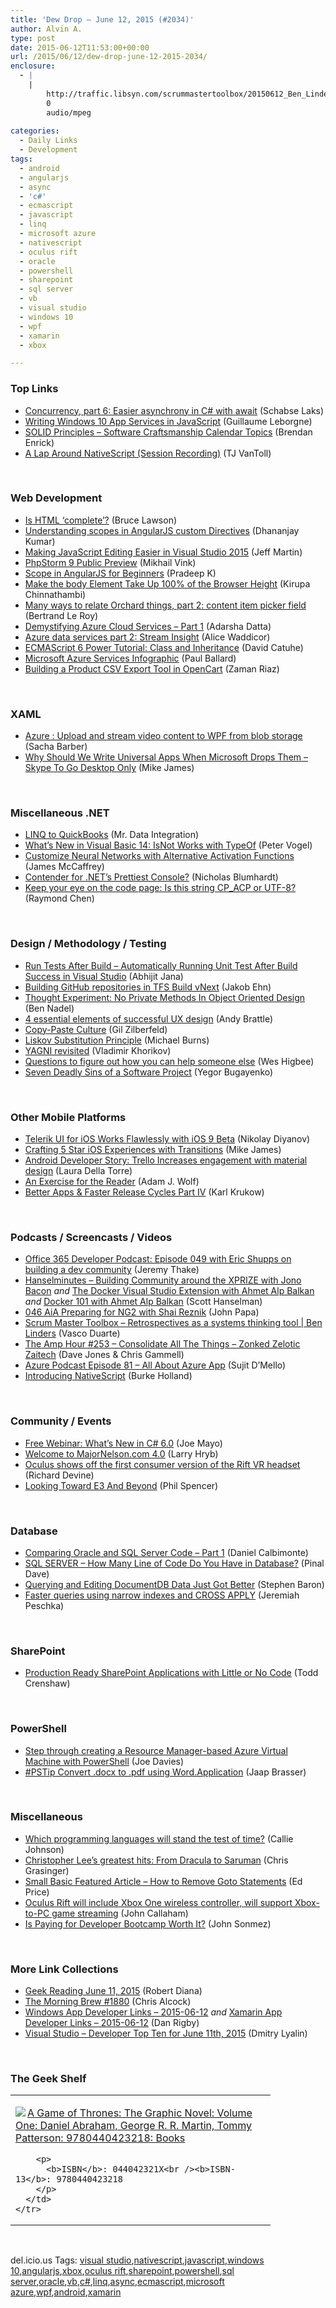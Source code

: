 ```yaml
---
title: 'Dew Drop – June 12, 2015 (#2034)'
author: Alvin A.
type: post
date: 2015-06-12T11:53:00+00:00
url: /2015/06/12/dew-drop-june-12-2015-2034/
enclosure:
  - |
    |
        http://traffic.libsyn.com/scrummastertoolbox/20150612_Ben_Linders_F.mp3
        0
        audio/mpeg
        
categories:
  - Daily Links
  - Development
tags:
  - android
  - angularjs
  - async
  - 'c#'
  - ecmascript
  - javascript
  - linq
  - microsoft azure
  - nativescript
  - oculus rift
  - oracle
  - powershell
  - sharepoint
  - sql server
  - vb
  - visual studio
  - windows 10
  - wpf
  - xamarin
  - xbox

---
```

### <a name="top"></a>Top Links

  * <a href="http://blog.slaks.net/2015-06-11/easier-csharp-async-with-await/" target="_blank">Concurrency, part 6: Easier asynchrony in C# with await</a> (Schabse Laks)
  * <a href="http://blogs.msdn.com/b/mvpawardprogram/archive/2015/06/11/writing-windows-10-app-services-in-javascript.aspx" target="_blank">Writing Windows 10 App Services in JavaScript</a> (Guillaume Leborgne)
  * <a href="http://feedproxy.google.com/~r/BrendanEnrick/~3/eeAEJ-E7mYQ/post.aspx" target="_blank">SOLID Principles – Software Craftsmanship Calendar Topics</a> (Brendan Enrick)
  * <a href="http://developer.telerik.com/products/a-lap-around-nativescript-session-recording/" target="_blank">A Lap Around NativeScript (Session Recording)</a> (TJ VanToll)

&nbsp;

### <a name="web"></a>Web Development

  * <a href="http://www.brucelawson.co.uk/2015/is-html-complete/" target="_blank">Is HTML ‘complete’?</a> (Bruce Lawson)
  * <a href="http://www.infragistics.com/community/blogs/dhananjay_kumar/archive/2015/06/11/understanding-scopes-in-angularjs-custom-directives.aspx" target="_blank">Understanding scopes in AngularJS custom Directives</a> (Dhananjay Kumar)
  * <a href="http://www.infoq.com/news/2015/06/javascript-VS2015?utm_campaign=infoq_content&utm_source=infoq&utm_medium=feed&utm_term=global" target="_blank">Making JavaScript Editing Easier in Visual Studio 2015</a> (Jeff Martin)
  * <a href="http://blog.jetbrains.com/phpstorm/2015/06/phpstorm-9-public-preview/" target="_blank">PhpStorm 9 Public Preview</a> (Mikhail Vink)
  * <a href="http://www.c-sharpcorner.com/UploadFile/dev4634/scope-in-angular-js-for-begineers/" target="_blank">Scope in AngularJS for Beginners</a> (Pradeep K)
  * <a href="http://www.kirupa.com/html5/make_body_take_up_full_browser_height.htm" target="_blank">Make the body Element Take Up 100% of the Browser Height</a> (Kirupa Chinnathambi)
  * <a href="http://weblogs.asp.net:80/bleroy/many-ways-to-relate-orchard-things-part-2-content-item-picker-field" target="_blank">Many ways to relate Orchard things, part 2: content item picker field</a> (Bertrand Le Roy)
  * <a href="http://feedproxy.google.com/~r/CanDevs/~3/VTH2PPwQH0A/demystifying-azure-cloud-services-part-1.aspx" target="_blank">Demystifying Azure Cloud Services – Part 1</a> (Adarsha Datta)
  * <a href="https://blogs.endjin.com/2015/06/azure-data-services-part-2-stream-insight/" target="_blank">Azure data services part 2: Stream Insight</a> (Alice Waddicor)
  * <a href="http://code.tutsplus.com/tutorials/ecmascript-6-power-tutorial-class-and-inheritance--cms-24117" target="_blank">ECMAScript 6 Power Tutorial: Class and Inheritance</a> (David Catuhe)
  * <a href="http://www.wintellect.com/devcenter/paulballard/microsoft-azure-services-infographic" target="_blank">Microsoft Azure Services Infographic</a> (Paul Ballard)
  * <a href="http://code.tutsplus.com/tutorials/building-a-product-csv-export-tool-in-opencart--cms-23725" target="_blank">Building a Product CSV Export Tool in OpenCart</a> (Zaman Riaz)

&nbsp;

### <a name="silverlight"></a>XAML

  * <a href="https://sachabarbs.wordpress.com/2015/06/12/azure-upload-and-stream-video-content-to-wpf-from-blob-storage/" target="_blank">Azure : Upload and stream video content to WPF from blob storage</a> (Sacha Barber)
  * <a href="http://www.i-programmer.info/news/177-windows-8/8680-why-should-we-write-universal-apps-when-microsoft-drops-them-skype-to-go-desktop-only.html" target="_blank">Why Should We Write Universal Apps When Microsoft Drops Them &#8211; Skype To Go Desktop Only</a> (Mike James)

&nbsp;

### <a name="dotnet"></a>Miscellaneous .NET

  * <a href="http://feedproxy.google.com/~r/geekswithblogs/~3/b8mrOd4VADc/linq-to-quickbooks.aspx" target="_blank">LINQ to QuickBooks</a> (Mr. Data Integration)
  * <a href="https://visualstudiomagazine.com/blogs/tool-tracker/2015/05/new-in-vb-14-isnot-typeof.aspx" target="_blank">What&#8217;s New in Visual Basic 14: IsNot Works with TypeOf</a> (Peter Vogel)
  * <a href="https://visualstudiomagazine.com/articles/2015/06/01/alternative-activation-functions.aspx" target="_blank">Customize Neural Networks with Alternative Activation Functions</a> (James McCaffrey)
  * <a href="http://nblumhardt.com/2015/06/contender-for-nets-prettiest-console/" target="_blank">Contender for .NET’s Prettiest Console?</a> (Nicholas Blumhardt)
  * <a href="http://blogs.msdn.com/b/oldnewthing/archive/2015/06/11/10620936.aspx" target="_blank">Keep your eye on the code page: Is this string CP_ACP or UTF-8?</a> (Raymond Chen)

&nbsp;

### <a name="design"></a>Design / Methodology / Testing

  * <a href="http://dailydotnettips.com/2015/06/12/run-tests-after-build-automatically-running-unit-test-after-build-success-in-visual-studio/" target="_blank">Run Tests After Build – Automatically Running Unit Test After Build Success in Visual Studio</a> (Abhijit Jana)
  * <a href="http://feedproxy.google.com/~r/geekswithblogs/~3/O3YXTjLrCcw/building-github-repositories-in-tfs-build-vnext.aspx" target="_blank">Building GitHub repositories in TFS Build vNext</a> (Jakob Ehn)
  * <a href="http://www.bennadel.com/blog/2848-thought-experiment-no-private-methods-in-object-oriented-design.htm" target="_blank">Thought Experiment: No Private Methods In Object Oriented Design</a> (Ben Nadel)
  * <a href="http://www.webdesignerdepot.com/2015/06/4-essential-elements-of-successful-ux-design/" target="_blank">4 essential elements of successful UX design</a> (Andy Brattle)
  * <a href="http://feedproxy.google.com/~r/gilzilberfeld/~3/ITzfPHW9xHo/copy-paste-culture.html" target="_blank">Copy-Paste Culture</a> (Gil Zilberfeld)
  * <a href="http://scrumblogmillionaire.com/2015/06/11/liskov-substitution-principle-2/" target="_blank">Liskov Substitution Principle</a> (Michael Burns)
  * <a href="http://enterprisecraftsmanship.com/2015/06/11/yagni-revisited/" target="_blank">YAGNI revisited</a> (Vladimir Khorikov)
  * <a href="http://www.weshigbee.com/questions-to-figure-out-how-you-can-help-someone-else/" target="_blank">Questions to figure out how you can help someone else</a> (Wes Higbee)
  * <a href="http://feeds.dzone.com/~r/zones/agile/~3/8EbTC2sZJXM/seven-deadly-sins-software" target="_blank">Seven Deadly Sins of a Software Project</a> (Yegor Bugayenko)

&nbsp;

### <a name="mobile"></a>Other Mobile Platforms

  * <a href="http://feedproxy.google.com/~r/Telerik/~3/z8ZKGA9EOUs/telerik-ui-for-ios-works-flawlessly-with-ios-9-beta" target="_blank">Telerik UI for iOS Works Flawlessly with iOS 9 Beta</a> (Nikolay Diyanov)
  * <a href="http://blog.xamarin.com/crafting-5-star-ios-experiences-with-transitions/" target="_blank">Crafting 5 Star iOS Experiences with Transitions</a> (Mike James)
  * <a href="http://feedproxy.google.com/~r/blogspot/hsDu/~3/4hjP-p7EeWQ/android-developer-story-trello.html" target="_blank">Android Developer Story: Trello Increases engagement with material design</a> (Laura Della Torre)
  * <a href="https://www.SyntaxIsMyUI.com/an-exercise-for-the-reader/" target="_blank">An Exercise for the Reader</a> (Adam J. Wolf)
  * <a href="http://blog.xamarin.com/better-apps-faster-release-cycles-part-iv/" target="_blank">Better Apps & Faster Release Cycles Part IV</a> (Karl Krukow)

&nbsp;

### <a name="podcasts"></a>Podcasts / Screencasts / Videos

  * <a href="https://blogs.office.com/2015/06/11/office-365-developer-podcast-episode-049-with-eric-shupps-on-building-a-dev-community/" target="_blank">Office 365 Developer Podcast: Episode 049 with Eric Shupps on building a dev community</a> (Jeremy Thake)
  * <a href="http://www.hanselminutes.com/default.aspx?ShowID=15475" target="_blank">Hanselminutes &#8211; Building Community around the XPRIZE with Jono Bacon</a> _and_ <a href="http://channel9.msdn.com/Shows/Azure-Friday/The-Docker-Visual-Studio-Extension-with-Ahmet-Alp-Balkan" target="_blank">The Docker Visual Studio Extension with Ahmet Alp Balkan</a> _and_ <a href="http://channel9.msdn.com/Shows/Azure-Friday/Docker-101-with-Ahmet-Alp-Balkan" target="_blank">Docker 101 with Ahmet Alp Balkan</a> (Scott Hanselman)
  * <a href="http://devchat.tv/adventures-in-angular/046-aia-preparing-for-ng2-with-shai-reznik" target="_blank">046 AiA Preparing for NG2 with Shai Reznik</a> (John Papa)
  * <a href="http://traffic.libsyn.com/scrummastertoolbox/20150612_Ben_Linders_F.mp3" target="_blank">Scrum Master Toolbox &#8211; Retrospectives as a systems thinking tool | Ben Linders</a> (Vasco Duarte)
  * <a href="http://feedproxy.google.com/~r/TheAmpHour/~3/j-MIXrhsWr0/" target="_blank">The Amp Hour #253 – Consolidate All The Things – Zonked Zelotic Zaitech</a> (Dave Jones & Chris Gammell)
  * <a href="http://azpodcast.azurewebsites.net/post/Episode-81-All-About-Azure-App" target="_blank">Azure Podcast Episode 81 &#8211; All About Azure App</a> (Sujit D&#8217;Mello)
  * <a href="http://developer.telerik.com/topics/mobile-development/introducing-nativescript/" target="_blank">Introducing NativeScript</a> (Burke Holland)

&nbsp;

### <a name="events"></a>Community / Events

  * <a href="http://geekswithblogs.net/WinAZ/archive/2015/06/11/free-webinar-whatrsquos-new-in-c-6.0.aspx" target="_blank">Free Webinar: What’s New in C# 6.0</a> (Joe Mayo)
  * <a href="http://feedproxy.google.com/~r/MajorNelson/~3/_BjDTCMYG1E/" target="_blank">Welcome to MajorNelson.com 4.0</a> (Larry Hryb)
  * <a href="http://feedproxy.google.com/~r/wmexperts/~3/TM2e5FuxwY4/story01.htm" target="_blank">Oculus shows off the first consumer version of the Rift VR headset</a> (Richard Devine)
  * <a href="http://feedproxy.google.com/~r/MajorNelson/~3/2irmir6bm_Y/" target="_blank">Looking Toward E3 And Beyond</a> (Phil Spencer)

&nbsp;

### <a name="sql"></a>Database

  * <a href="http://feedproxy.google.com/~r/MSSQLTips-LatestSqlServerTips/~3/CWbwHRoPpgQ/tip.asp" target="_blank">Comparing Oracle and SQL Server Code &#8211; Part 1</a> (Daniel Calbimonte)
  * <a href="http://blog.sqlauthority.com/2015/06/12/sql-server-how-many-line-of-code-do-you-have-in-database/" target="_blank">SQL SERVER – How Many Line of Code Do You Have in Database?</a> (Pinal Dave)
  * <a href="http://azure.microsoft.com/blog/2015/06/11/querying-and-editing-documentdb-data-just-got-better/" target="_blank">Querying and Editing DocumentDB Data Just Got Better</a> (Stephen Baron)
  * <a href="http://feedproxy.google.com/~r/BrentOzar-SqlServerDba/~3/_erVR66-r1Q/" target="_blank">Faster queries using narrow indexes and CROSS APPLY</a> (Jeremiah Peschka)

&nbsp;

### <a name="sp"></a>SharePoint

  * <a href="http://feedproxy.google.com/~r/netCurryRecentArticles/~3/OP_6dhckY4Y/ShowArticle.aspx" target="_blank">Production Ready SharePoint Applications with Little or No Code</a> (Todd Crenshaw)

&nbsp;

### <a name="ps"></a>PowerShell

  * <a href="http://azure.microsoft.com/blog/2015/06/11/step-through-creating-resource-manager-virtual-machine-powershell/" target="_blank">Step through creating a Resource Manager-based Azure Virtual Machine with PowerShell</a> (Joe Davies)
  * <a href="http://www.powershellmagazine.com/2015/06/11/pstip-convert-docx-to-pdf-using-word-application/" target="_blank">#PSTip Convert .docx to .pdf using Word.Application</a> (Jaap Brasser)

&nbsp;

### <a name="misc"></a>Miscellaneous

  * <a href="http://blog.pluralsight.com/pick-right-programming-languages" target="_blank">Which programming languages will stand the test of time?</a> (Callie Johnson)
  * <a href="http://feeds.mashable.com/~r/Mashable/~3/asyy0ZwdJBo/" target="_blank">Christopher Lee&#8217;s greatest hits: From Dracula to Saruman</a> (Chris Grasinger)
  * <a href="http://blogs.msdn.com/b/smallbasic/archive/2015/06/11/small-basic-featured-article-how-to-remove-goto-statements.aspx" target="_blank">Small Basic Featured Article &#8211; How to Remove Goto Statements</a> (Ed Price)
  * <a href="http://feedproxy.google.com/~r/wmexperts/~3/QPP8x-2Nx7A/story01.htm" target="_blank">Oculus Rift will include Xbox One wireless controller, will support Xbox-to-PC game streaming</a> (John Callaham)
  * <a href="http://simpleprogrammer.com/2015/06/11/is-paying-for-developer-bootcamp-worth-it/" target="_blank">Is Paying for Developer Bootcamp Worth It?</a> (John Sonmez)

&nbsp;

### <a name="links"></a>More Link Collections

  * <a href="http://feeds.regulargeek.com/~r/RegularGeek/~3/ba8oGAMokew/" target="_blank">Geek Reading June 11, 2015</a> (Robert Diana)
  * <a href="http://feedproxy.google.com/~r/ReflectivePerspective/~3/IrzJJ-xwW-A/" target="_blank">The Morning Brew #1880</a> (Chris Alcock)
  * <a href="http://windowsappdev.com/2015/06/windows-app-developer-links-2015-06-12/" target="_blank">Windows App Developer Links &#8211; 2015-06-12</a> _and_ <a href="http://allaboutxamarin.com/2015/06/xamarin-app-developer-links-2015-06-12/" target="_blank">Xamarin App Developer Links &#8211; 2015-06-12</a> (Dan Rigby)
  * <a href="http://www.lyalin.com/2015/06/11/visual-studio-developer-top-ten-for-june-11th-2015/" target="_blank">Visual Studio – Developer Top Ten for June 11th, 2015</a> (Dmitry Lyalin)

&nbsp;

### <a name="shelf"></a>The Geek Shelf

<div id="scid:7dc1bd33-94bd-46fd-a20b-0131235bcd47:90c15659-26d6-4691-b05d-e69138a7a88e" class="wlWriterEditableSmartContent" style="float: none; padding-bottom: 0px; padding-top: 0px; padding-left: 0px; margin: 0px; display: inline; padding-right: 0px">
  <table cellspacing="0" cellpadding="2" width="400" border="0" unselectable="on">
    <tr>
      <td valign="top" width="400">
        <p>
          <a title="A Game of Thrones: The Graphic Novel: Volume One: Daniel Abraham, George R. R. Martin, Tommy Patterson: 9780440423218: Books" href="http://www.amazon.com/exec/obidos/ASIN/044042321X/amavin-20"><img data-recalc-dims="1" decoding="async" src="https://i0.wp.com/images.amazon.com/images/P/044042321X.01.MZZZZZZZ.jpg?w=660" border="0" align="left" style="float:left" />A Game of Thrones: The Graphic Novel: Volume One: Daniel Abraham, George R. R. Martin, Tommy Patterson: 9780440423218: Books</a>
        </p>
        
        <p>
          <b>ISBN</b>: 044042321X<br /><b>ISBN-13</b>: 9780440423218
        </p>
      </td>
    </tr>
  </table>
</div>

&nbsp;

<div id="scid:0767317B-992E-4b12-91E0-4F059A8CECA8:d7924ea8-e8ce-4950-9d32-efe30ee885e8" class="wlWriterEditableSmartContent" style="float: none; padding-bottom: 0px; padding-top: 0px; padding-left: 0px; margin: 0px; display: inline; padding-right: 0px">
  del.icio.us Tags: <a href="http://del.icio.us/popular/visual+studio" rel="tag">visual studio</a>,<a href="http://del.icio.us/popular/nativescript" rel="tag">nativescript</a>,<a href="http://del.icio.us/popular/javascript" rel="tag">javascript</a>,<a href="http://del.icio.us/popular/windows+10" rel="tag">windows 10</a>,<a href="http://del.icio.us/popular/angularjs" rel="tag">angularjs</a>,<a href="http://del.icio.us/popular/xbox" rel="tag">xbox</a>,<a href="http://del.icio.us/popular/oculus+rift" rel="tag">oculus rift</a>,<a href="http://del.icio.us/popular/sharepoint" rel="tag">sharepoint</a>,<a href="http://del.icio.us/popular/powershell" rel="tag">powershell</a>,<a href="http://del.icio.us/popular/sql+server" rel="tag">sql server</a>,<a href="http://del.icio.us/popular/oracle" rel="tag">oracle</a>,<a href="http://del.icio.us/popular/vb" rel="tag">vb</a>,<a href="http://del.icio.us/popular/c%23" rel="tag">c#</a>,<a href="http://del.icio.us/popular/linq" rel="tag">linq</a>,<a href="http://del.icio.us/popular/async" rel="tag">async</a>,<a href="http://del.icio.us/popular/ecmascript" rel="tag">ecmascript</a>,<a href="http://del.icio.us/popular/microsoft+azure" rel="tag">microsoft azure</a>,<a href="http://del.icio.us/popular/wpf" rel="tag">wpf</a>,<a href="http://del.icio.us/popular/android" rel="tag">android</a>,<a href="http://del.icio.us/popular/xamarin" rel="tag">xamarin</a>
</div>